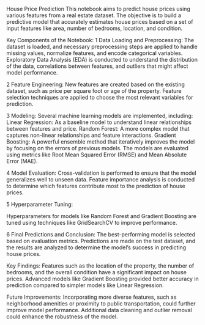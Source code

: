 House Price Prediction
This notebook aims to predict house prices using various features from a real estate dataset. The objective is to build a predictive model that accurately estimates house prices based on a set of input features like area, number of bedrooms, location, and condition.

Key Components of the Notebook:
1 Data Loading and Preprocessing:
The dataset is loaded, and necessary preprocessing steps are applied to handle missing values, normalize features, and encode categorical variables. Exploratory Data Analysis (EDA) is conducted to understand the distribution of the data, correlations between features, and outliers that might affect model performance.

2 Feature Engineering:
New features are created based on the existing dataset, such as price per square foot or age of the property. Feature selection techniques are applied to choose the most relevant variables for prediction.

3 Modeling:
Several machine learning models are implemented, including: Linear Regression: As a baseline model to understand linear relationships between features and price. Random Forest: A more complex model that captures non-linear relationships and feature interactions. Gradient Boosting: A powerful ensemble method that iteratively improves the model by focusing on the errors of previous models. The models are evaluated using metrics like Root Mean Squared Error (RMSE) and Mean Absolute Error (MAE).

4 Model Evaluation:
Cross-validation is performed to ensure that the model generalizes well to unseen data. Feature importance analysis is conducted to determine which features contribute most to the prediction of house prices.

5 Hyperparameter Tuning:

Hyperparameters for models like Random Forest and Gradient Boosting are tuned using techniques like GridSearchCV to improve performance.

6 Final Predictions and Conclusion:
The best-performing model is selected based on evaluation metrics. Predictions are made on the test dataset, and the results are analyzed to determine the model’s success in predicting house prices.

Key Findings:
Features such as the location of the property, the number of bedrooms, and the overall condition have a significant impact on house prices. Advanced models like Gradient Boosting provided better accuracy in prediction compared to simpler models like Linear Regression.

Future Improvements:
Incorporating more diverse features, such as neighborhood amenities or proximity to public transportation, could further improve model performance. Additional data cleaning and outlier removal could enhance the robustness of the model.

